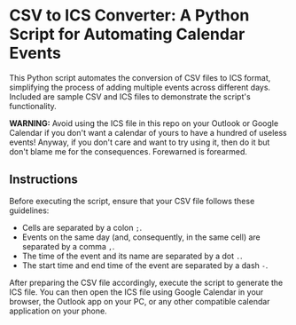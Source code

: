 # CSV to ICS Converter: A Python Script for Automating Calendar Events

This Python script automates the conversion of CSV files to ICS format, simplifying the process of adding multiple events across different days. Included are sample CSV and ICS files to demonstrate the script's functionality.

**WARNING:** Avoid using the ICS file in this repo on your Outlook or Google Calendar if you don't want a calendar of yours to have a hundred of useless events!
Anyway, if you don't care and want to try using it, then do it but don't blame me for the consequences. Forewarned is forearmed.

## Instructions
Before executing the script, ensure that your CSV file follows these guidelines:
- Cells are separated by a colon `;`.
- Events on the same day (and, consequently, in the same cell) are separated by a comma `,`.
- The time of the event and its name are separated by a dot `.`.
- The start time and end time of the event are separated by a dash `-`.

After preparing the CSV file accordingly, execute the script to generate the ICS file. You can then open the ICS file using Google Calendar in your browser, the Outlook app on your PC, or any other compatible calendar application on your phone.